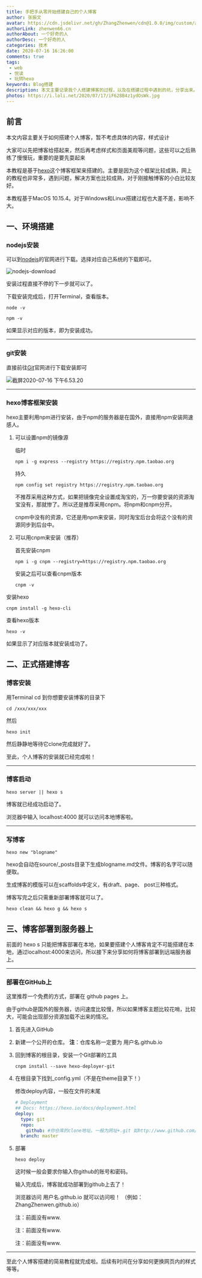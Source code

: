 ```yaml
---
title: 手把手从零开始搭建自己的个人博客
author: 张振文
avatar: https://cdn.jsdelivr.net/gh/ZhangZhenwen/cdn@1.0.0/img/custom/avatar.jpg
authorLink: zhenwen66.cn
authorAbout: 一个好奇的人
authorDesc: 一个好奇的人
categories: 技术
date: 2020-07-16 16:26:00
comments: true
tags: 
 - web
 - 悦读
 - 玩转hexo
keywords: Blog搭建
description: 本文主要记录我个人搭建博客的过程，以及在搭建过程中遇到的坑，分享出来。
photos: https://i.loli.net/2020/07/17/iF628B4z1ydOsWk.jpg
---
```


## 前言

本文内容主要关于如何搭建个人博客，暂不考虑具体的内容，样式设计

大家可以先把博客给搭起来，然后再考虑样式和页面美观等问题，这些可以之后熟练了慢慢玩，重要的是要先耍起来

本教程是基于[hexo](https://hexo.io/zh-cn/)这个博客框架来搭建的。主要是因为这个框架比较成熟，网上的教程也非常多，遇到问题，解决方案也比较成熟，对于刚接触博客的小白比较友好。

本教程基于MacOS 10.15.4。对于Windows和Linux搭建过程也大差不差，影响不大。



## 一、环境搭建

### nodejs安装

可以到[nodejs](http://nodejs.cn/download/)的官网进行下载。选择对应自己系统的下载即可。

![nodejs-download](https://i.loli.net/2020/07/16/bHKdRyQUXfpZmvY.png)

安装过程直接不停的下一步就可以了。

下载安装完成后，打开Terminal，查看版本。

```shell
node -v
```

~~~shell
npm -v
~~~

如果显示对应的版本，即为安装成功。

---

### git安装

直接前往[Git](https://git-scm.com)官网进行下载安装即可

![截屏2020-07-16 下午6.53.20](https://i.loli.net/2020/07/16/x7qmgIhkda8b35s.png)

---

### hexo博客框架安装

hexo主要利用npm进行安装，由于npm的服务器是在国外，直接用npm安装网速感人。

1. 可以设置npm的镜像源

   临时

   ```shell
   npm i -g express --registry https://registry.npm.taobao.org
   ```

   持久

   ```shell
   npm config set registry https://registry.npm.taobao.org
   ```

   不推荐采用这种方式，如果把镜像完全设置成淘宝的，万一你要安装的资源淘宝没有，那就惨了。所以还是推荐采用cnpm。将npm和cnpm分开。

   cnpm中没有的资源，它还是用npm来安装，同时淘宝后台会将这个没有的资源同步到后台中。

2. 可以用cnpm来安装（推荐）

   首先安装cnpm

   ```shell
   npm i -g cnpm --registry=https://registry.npm.taobao.org
   ```

   安装之后可以查看cnpm版本

   ```shell
   cnpm -v
   ```



安装hexo

```shell
cnpm install -g hexo-cli
```

查看hexo版本

```shell
hexo -v
```

如果显示了对应版本就安装成功了。



## 二、正式搭建博客

### 博客安装

用Terminal cd 到你想要安装博客的目录下

```shell
cd /xxx/xxx/xxx
```

然后

```shell
hexo init
```

然后静静地等待它clone完成就好了。



至此，个人博客的安装就已经完成啦！

---

### 博客启动

```shell
hexo server || hexo s
```

博客就已经成功启动了。

浏览器中输入 localhost:4000 就可以访问本地博客啦。

---

### 写博客

```shell
hexo new "blogname"
```

hexo会自动在source/_posts目录下生成blogname.md文件。博客的名字可以随便取。

生成博客的模版可以在scaffolds中定义，有draft、page、 post三种格式。

博客写完之后只需重新部署博客就可以了。

```shell
hexo clean && hexo g && hexo s
```



## 三、博客部署到服务器上

前面的 hexo s 只能把博客部署在本地，如果要搭建个人博客肯定不可能搭建在本地，通过localhost:4000来访问，所以接下来分享如何将博客部署到远端服务器上。

---

### 部署在GitHub上

这里推荐一个免费的方式，部署在 github pages 上。

由于github是国外的服务器，访问速度比较慢，所以如果博客主题比较花哨，比较大，可能会出现部分资源加载不出来的情况。

1. 首先进入GitHub

2. 新建一个公开的仓库。 **注**：仓库名称一定要为 用户名.github.io

3. 回到博客的根目录，安装一个Git部署的工具

   ```shell
   cnpm install --save hexo-deployer-git
   ```

4. 在根目录下找到_config.yml（不是在theme目录下！）

   修改deploy内容，一般在文件的末尾

   ```yaml
   # Deployment
   ## Docs: https://hexo.io/docs/deployment.html
   deploy:
     type: git
     repo: 
       github: #你仓库的clone地址。一般为网址+.git 如http://www.github.com/用户名/仓库名.git
     branch: master
   ```

5. 部署

   ```shell
   hexo deploy
   ```

   这时候一般会要求你输入你github的账号和密码。

   输入完成后，博客就成功部署到github上去了！

   浏览器访问 用户名.github.io 就可以访问啦！ （例如：ZhangZhenwen.github.io）

   注：前面没有www.

   注：前面没有www.

   注：前面没有www.

---

至此个人博客搭建的简易教程就完成啦。后续有时间在分享如何更换网页内的样式等等。

